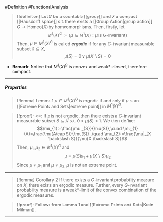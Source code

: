 #Definition #FunctionalAnalysis 

> [!definition]
> Let $G$ be a countable [[group]] and $X$ a compact [[Hausdorff space]] s.t. there exists a [[Group Action|group action]] $G\to \text{Homeo}(X)$ by homeomorphisms. Then, firstly, let $$M^1(X)^G:=\{ \mu\in M^1(X):\mu \text{ is }G\text{-invariant} \}$$Then, $\mu\in M^1(X)^G$ is called ***ergodic*** if for any $G$-invariant measurable subset $S\subseteq X$, $$\mu(S)=0\lor \mu(X\backslash S)=0$$
- **Remark**: Notice that $M^1(X)^G$ is convex and weak\*-closed, therefore, compact.
---
##### Properties
> [!lemma] Lemma 1
> $\mu\in M^1(X)^G$ is ergodic if and only if $\mu$ is an [[Extreme Points and Sets|extreme point]] in $M^1(X)^G$.

> [!proof]-
> <=: If $\mu$ is not ergodic, then there exists a $G$-invariant measurable subset $S\subseteq X$ s.t. $0<\mu(S)<1$. We then define: 
> $$\mu_{1}:=\frac{\mu|_{S}}{\mu(S)},\quad \mu_{1}(A)=\frac{\mu(A\cap S)}{\mu(S)} ,\quad \mu_{2}:=\frac{\mu|_{X \backslash S}}{\mu(X \backslash S)}$$ Then, $\mu_{1},\mu_{2}\in M^1(X)^G$ and $$\mu=\mu(S)\mu_{1}+\mu(X \backslash S)\mu_{2}$$Since $\mu\neq \mu_{1}$ and $\mu\neq \mu_{2}$, $\mu$ is not an extreme point. 
---
> [!lemma] Corollary 2
> If there exists a $G$-invariant probability measure on $X$, there exists an ergodic measure. Further, every $G$-invariant probability measure is a weak\*-limit of the convex combination of the ergodic measures.

> [!proof]-
> Follows from Lemma 1 and [[Extreme Points and Sets|Krein-Milman]].
---
